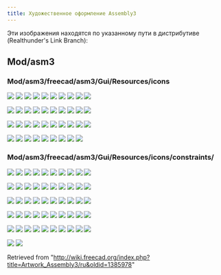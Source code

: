 ```yaml
---
title: Художественное оформление Assembly3
---
```

Эти изображения находятся по указанному пути в дистрибутиве (Realthunder's Link Branch):

## Mod/asm3

### Mod/asm3/freecad/asm3/Gui/Resources/icons

![](/images/Assembly_Add_New_Part.svg)
![](/images/Assembly_Add_Origin.svg)
![](/images/Assembly_Add_Placement.svg)
![](/images/Assembly_Add_Workplane.svg)
![](/images/Assembly_Add_WorkplaneXZ.svg)
![](/images/Assembly_Add_WorkplaneZY.svg)
![](/images/Assembly_Assembly_Constraints_Tree.svg)
![](/images/Assembly_Assembly_Create_New.svg)
![](/images/Assembly_Assembly_Element_Tree.svg)
![](/images/Assembly_Assembly_Element.svg)

![](/images/Assembly_Assembly_ElementDetached.svg)
![](/images/Assembly_Assembly_Frozen_Tree.svg)
![](/images/Assembly_Assembly_Part_Tree.svg)
![](/images/Assembly_Assembly_Relation_Tree.svg)
![](/images/Assembly_Assembly_Tree.svg)
![](/images/Assembly_AutoElementVis.svg)
![](/images/Assembly_AutoFixElement.svg)
![](/images/Assembly_AutoRecompute.svg)
![](/images/Assembly_AxialMove.svg)
![](/images/Assembly_ConstraintMultiply.svg)

![](/images/Assembly_Disabled.svg)
![](/images/Assembly_GotoRelation.svg)
![](/images/Assembly_Import.svg)
![](/images/Assembly_ImportMulti.svg)
![](/images/Assembly_LockMover.svg)
![](/images/Assembly_Move.svg)
![](/images/Assembly_New_Assembly.svg)
![](/images/Assembly_New_Element.svg)
![](/images/Assembly_New_Group.svg)
![](/images/Assembly_QuickMove.svg)

![](/images/Assembly_QuickSolve.svg)
![](/images/Assembly_ShowElementCS.svg)
![](/images/Assembly_SmartRecompute.svg)
![](/images/Assembly_TogglePartVisibility.svg)
![](/images/Assembly_Trace.svg)
![](/images/Assembly_TreeItemDown.svg)
![](/images/Assembly_TreeItemUp.svg)
![](/images/Assembly_Workplane.svg)
![](/images/Assembly3_workbench_icon.svg)

### Mod/asm3/freecad/asm3/Gui/Resources/icons/constraints/

![](/images/Assembly_ConstraintAlignment.svg)
![](/images/Assembly_ConstraintAngle.svg)
![](/images/Assembly_ConstraintArcLineTangent.svg)
![](/images/Assembly_ConstraintAttachment.svg)
![](/images/Assembly_ConstraintAttachmentOffset.svg)
![](/images/Assembly_ConstraintAxial.svg)
![](/images/Assembly_ConstraintBidirectional.svg)
![](/images/Assembly_ConstraintCoincidence.svg)
![](/images/Assembly_ConstraintColinear.svg)
![](/images/Assembly_ConstraintDiameter.svg)

![](/images/Assembly_ConstraintDistance.svg)
![](/images/Assembly_ConstraintEqual.svg)
![](/images/Assembly_ConstraintEqualAngle.svg)
![](/images/Assembly_ConstraintEqualLength.svg)
![](/images/Assembly_ConstraintEqualLineArcLength.svg)
![](/images/Assembly_ConstraintEqualPointLineDistance.svg)
![](/images/Assembly_ConstraintEqualRadius.svg)
![](/images/Assembly_ConstraintGeneral.svg)
![](/images/Assembly_ConstraintLengthDifference.svg)
![](/images/Assembly_ConstraintLengthEqualPointLineDistance.svg)

![](/images/Assembly_ConstraintLengthRatio.svg)
![](/images/Assembly_ConstraintLineHorizontal.svg)
![](/images/Assembly_ConstraintLineLength.svg)
![](/images/Assembly_ConstraintLineVertical.svg)
![](/images/Assembly_ConstraintLock.svg)
![](/images/Assembly_ConstraintMidPoint.svg)
![](/images/Assembly_ConstraintMore.svg)
![](/images/Assembly_ConstraintMultiParallel.svg)
![](/images/Assembly_ConstraintOrientation.svg)
![](/images/Assembly_ConstraintParallel.svg)

![](/images/Assembly_ConstraintPerpendicular.svg)
![](/images/Assembly_ConstraintPointCoincident.svg)
![](/images/Assembly_ConstraintPointDistance.svg)
![](/images/Assembly_ConstraintPointInPlane.svg)
![](/images/Assembly_ConstraintPointLineDistance.svg)
![](/images/Assembly_ConstraintPointOnCircle.svg)
![](/images/Assembly_ConstraintPointOnLine.svg)
![](/images/Assembly_ConstraintPointPlaneDistance.svg)
![](/images/Assembly_ConstraintPointsDistance.svg)
![](/images/Assembly_ConstraintPointsHorizontal.svg)

![](/images/Assembly_ConstraintPointsProjectDistance.svg)
![](/images/Assembly_ConstraintPointsSymmetric.svg)
![](/images/Assembly_ConstraintPointsVertical.svg)
![](/images/Assembly_ConstraintSketchPlane.svg)
![](/images/Assembly_ConstraintSymmetric.svg)
![](/images/Assembly_ConstraintSymmetricLine.svg)
![](/images/Assembly_ConstraintUnidirectional1.svg)
![](/images/Assembly_ConstraintUnidirectional2.svg)
![](/images/Assembly_MeasureAngle.svg)
![](/images/Assembly_MeasurePointDistance.svg)

![](/images/Assembly_MeasurePointLineDistance.svg)
![](/images/Assembly_MeasurePointPlaneDistance.svg)

Retrieved from "<http://wiki.freecad.org/index.php?title=Artwork_Assembly3/ru&oldid=1385978>"